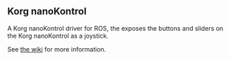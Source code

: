## Korg nanoKontrol

A Korg nanoKontrol driver for ROS, the exposes the buttons and sliders on the Korg nanoKontrol as a joystick.

See [the wiki](http://ros.org/wiki/korg_nanokontrol) for more information.

